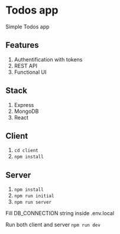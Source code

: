 # Todos app
Simple Todos app

## Features
1. Authentification with tokens
2. REST API
3. Functional UI

## Stack
1. Express
2. MongoDB
3. React

## Client
1. ```cd client```
2. ```npm install```

## Server
1. ```npm install```
2. ```npm run initial```
3. ```npm run server```

Fill DB_CONNECTION string inside .env.local

Run both client and server ```npm run dev```
